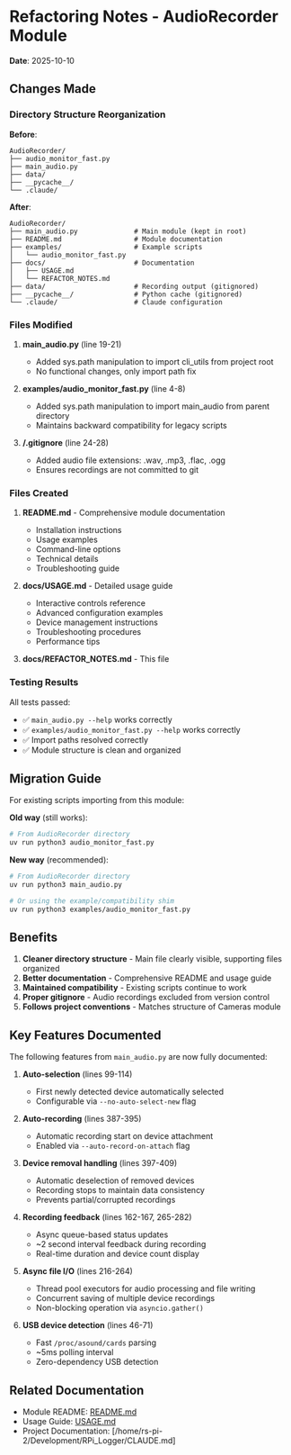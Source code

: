 # Refactoring Notes - AudioRecorder Module

**Date**: 2025-10-10

## Changes Made

### Directory Structure Reorganization

**Before**:
```
AudioRecorder/
├── audio_monitor_fast.py
├── main_audio.py
├── data/
├── __pycache__/
└── .claude/
```

**After**:
```
AudioRecorder/
├── main_audio.py              # Main module (kept in root)
├── README.md                  # Module documentation
├── examples/                  # Example scripts
│   └── audio_monitor_fast.py
├── docs/                      # Documentation
│   ├── USAGE.md
│   └── REFACTOR_NOTES.md
├── data/                      # Recording output (gitignored)
├── __pycache__/               # Python cache (gitignored)
└── .claude/                   # Claude configuration
```

### Files Modified

1. **main_audio.py** (line 19-21)
   - Added sys.path manipulation to import cli_utils from project root
   - No functional changes, only import path fix

2. **examples/audio_monitor_fast.py** (line 4-8)
   - Added sys.path manipulation to import main_audio from parent directory
   - Maintains backward compatibility for legacy scripts

3. **/.gitignore** (line 24-28)
   - Added audio file extensions: .wav, .mp3, .flac, .ogg
   - Ensures recordings are not committed to git

### Files Created

1. **README.md** - Comprehensive module documentation
   - Installation instructions
   - Usage examples
   - Command-line options
   - Technical details
   - Troubleshooting guide

2. **docs/USAGE.md** - Detailed usage guide
   - Interactive controls reference
   - Advanced configuration examples
   - Device management instructions
   - Troubleshooting procedures
   - Performance tips

3. **docs/REFACTOR_NOTES.md** - This file

### Testing Results

All tests passed:
- ✅ `main_audio.py --help` works correctly
- ✅ `examples/audio_monitor_fast.py --help` works correctly
- ✅ Import paths resolved correctly
- ✅ Module structure is clean and organized

## Migration Guide

For existing scripts importing from this module:

**Old way** (still works):
```bash
# From AudioRecorder directory
uv run python3 audio_monitor_fast.py
```

**New way** (recommended):
```bash
# From AudioRecorder directory
uv run python3 main_audio.py

# Or using the example/compatibility shim
uv run python3 examples/audio_monitor_fast.py
```

## Benefits

1. **Cleaner directory structure** - Main file clearly visible, supporting files organized
2. **Better documentation** - Comprehensive README and usage guide
3. **Maintained compatibility** - Existing scripts continue to work
4. **Proper gitignore** - Audio recordings excluded from version control
5. **Follows project conventions** - Matches structure of Cameras module

## Key Features Documented

The following features from `main_audio.py` are now fully documented:

1. **Auto-selection** (lines 99-114)
   - First newly detected device automatically selected
   - Configurable via `--no-auto-select-new` flag

2. **Auto-recording** (lines 387-395)
   - Automatic recording start on device attachment
   - Enabled via `--auto-record-on-attach` flag

3. **Device removal handling** (lines 397-409)
   - Automatic deselection of removed devices
   - Recording stops to maintain data consistency
   - Prevents partial/corrupted recordings

4. **Recording feedback** (lines 162-167, 265-282)
   - Async queue-based status updates
   - ~2 second interval feedback during recording
   - Real-time duration and device count display

5. **Async file I/O** (lines 216-264)
   - Thread pool executors for audio processing and file writing
   - Concurrent saving of multiple device recordings
   - Non-blocking operation via `asyncio.gather()`

6. **USB device detection** (lines 46-71)
   - Fast `/proc/asound/cards` parsing
   - ~5ms polling interval
   - Zero-dependency USB detection

## Related Documentation

- Module README: [README.md](../README.md)
- Usage Guide: [USAGE.md](USAGE.md)
- Project Documentation: [/home/rs-pi-2/Development/RPi_Logger/CLAUDE.md]
